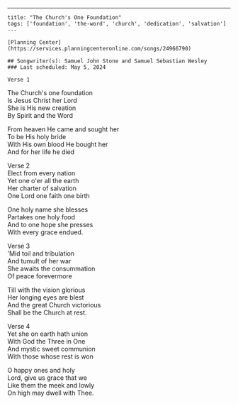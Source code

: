 ---
    title: "The Church's One Foundation"
    tags: ['foundation', 'the-word', 'church', 'dedication', 'salvation']
    ---

    [Planning Center](https://services.planningcenteronline.com/songs/24966790)

    ## Songwriter(s): Samuel John Stone and Samuel Sebastian Wesley
    ### Last scheduled: May 5, 2024          

    Verse 1  
The Church's one foundation  
Is Jesus Christ her Lord  
She is His new creation  
By Spirit and the Word  
  
From heaven He came and sought her  
To be His holy bride  
With His own blood He bought her  
And for her life he died  
  
Verse 2  
Elect from every nation  
Yet one o'er all the earth  
Her charter of salvation  
One Lord one faith one birth  
  
One holy name she blesses  
Partakes one holy food  
And to one hope she presses  
With every grace endued.  
  
  
Verse 3  
'Mid toil and tribulation  
And tumult of her war  
She awaits the consummation  
Of peace forevermore  
  
Till with the vision glorious  
Her longing eyes are blest  
And the great Church victorious  
Shall be the Church at rest.  
  
Verse 4  
Yet she on earth hath union  
With God the Three in One  
And mystic sweet communion  
With those whose rest is won  
  
O happy ones and holy  
Lord, give us grace that we  
Like them the meek and lowly  
On high may dwell with Thee.
    